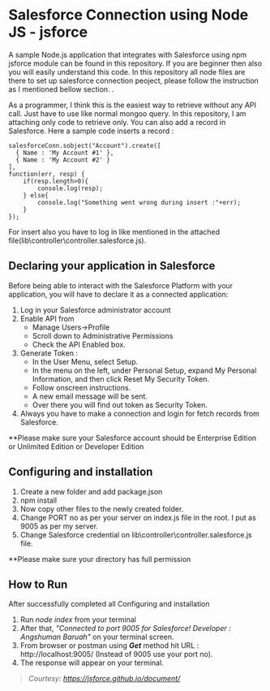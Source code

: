 # Salesforce Connection using Node JS - jsforce
A sample Node.js application that integrates with Salesforce using npm jsforce module can be found in this repository. If you are beginner then also you will easily understand this code. In this repository all node files are there to set up salesforce connection peoject, please follow the instruction as I mentioned bellow section. .

As a programmer, I think this is the easiest way to retrieve without any API call. Just have to use like normal mongoo query. In this repository, I am attaching only code to retrieve only. You can also add a record in Salesforce. Here a sample code inserts a record :

```
salesforceConn.sobject("Account").create([
  { Name : 'My Account #1' },
  { Name : 'My Account #2' }
],
function(err, resp) {
	if(resp.length>0){
		console.log(resp);
	} else{
		console.log("Something went wrong during insert :"+err);
	}
});
```
For insert also you have to log in like mentioned in the attached file(lib\controller\controller.salesforce.js).



## Declaring your application in Salesforce

Before being able to interact with the Salesforce Platform with your application, you will have to declare it as a connected application:

1. Log in your Salesforce administrator account
2. Enable API from 
	- Manage Users->Profile 
	- Scroll down to Administrative Permissions 
	- Check the API Enabled box. 
3. Generate Token : 
	- In the User Menu, select Setup. 
	- In the menu on the left, under Personal Setup, expand My Personal Information, and then click Reset My Security Token.
	- Follow onscreen instructions.
	- A new email message will be sent.
	- Over there you will find out token as Security Token.
4. Always you have to make a connection and login for fetch records from Salesforce.

**Please make sure your Salesforce account should be Enterprise Edition or Unlimited Edition or Developer Edition

## Configuring and installation

1. Create a new folder and add package.json
2. npm install
3. Now copy other files to the newly created folder.
4. Change PORT no as per your server on index.js file in the root. I put as 9005 as per my server.
5. Change Salesforce credential on lib\controller\controller.salesforce.js file.

**Please make sure your directory has full permission


## How to Run

After successfully completed all Configuring and installation 

1. Run *node index* from your terminal
2. After that, *"Connected to port 9005 for Salesforce! Developer : Angshuman Baruah"* on your terminal screen.
3. From browser or postman using **_Get_** method hit URL : http://localhost:9005/ (Instead  of 9005 use your port no).
4. The response will appear on your terminal.


> *Courtesy: https://jsforce.github.io/document/* 
